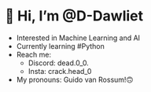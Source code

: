 # 👋 Hi, I’m @D-Dawliet
- Interested in Machine Learning and AI
- Currently learning #Python
- Reach me:
  - Discord: dead.0_0.
  - Insta: crack.head_0
- My pronouns: Guido van Rossum!🙃

<!---
D-Dawliet/D-Dawliet is a ✨ special ✨ repository because its `README.md` (this file) appears on your GitHub profile.
You can click the Preview link to take a look at your changes.
--->
